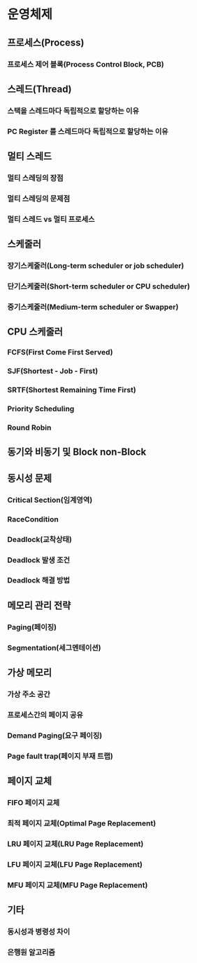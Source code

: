 # 운영체제
## 프로세스(Process)
### 프로세스 제어 블록(Process Control Block, PCB)
## 스레드(Thread)
### 스택을 스레드마다 독립적으로 할당하는 이유
### PC Register 를 스레드마다 독립적으로 할당하는 이유
## 멀티 스레드
### 멀티 스레딩의 장점
### 멀티 스레딩의 문제점
### 멀티 스레드 vs 멀티 프로세스
## 스케줄러
### 장기스케줄러(Long-term scheduler or job scheduler)
### 단기스케줄러(Short-term scheduler or CPU scheduler)
### 중기스케줄러(Medium-term scheduler or Swapper)
## CPU 스케줄러
### FCFS(First Come First Served)
### SJF(Shortest - Job - First)
### SRTF(Shortest Remaining Time First)
### Priority Scheduling
### Round Robin
## 동기와 비동기 및 Block non-Block
## 동시성 문제 
### Critical Section(임계영역)
### RaceCondition
### Deadlock(교착상태)
### Deadlock 발생 조건 
### Deadlock 해결 방법  
## 메모리 관리 전략
### Paging(페이징)
### Segmentation(세그멘테이션)
## 가상 메모리
### 가상 주소 공간
### 프로세스간의 페이지 공유
### Demand Paging(요구 페이징)
### Page fault trap(페이지 부재 트랩)
## 페이지 교체
### FIFO 페이지 교체
### 최적 페이지 교체(Optimal Page Replacement)
### LRU 페이지 교체(LRU Page Replacement)
### LFU 페이지 교체(LFU Page Replacement)
### MFU 페이지 교체(MFU Page Replacement)
## 기타 
### 동시성과 병령성 차이
### 은행원 알고리즘 

